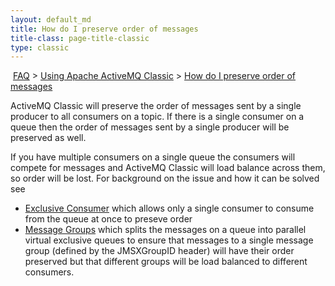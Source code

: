```yaml
---
layout: default_md
title: How do I preserve order of messages 
title-class: page-title-classic
type: classic
---
```


 [FAQ](faq) > [Using Apache ActiveMQ Classic](using-apache-activemq-classic) > [How do I preserve order of messages](how-do-i-preserve-order-of-messages)


ActiveMQ Classic will preserve the order of messages sent by a single producer to all consumers on a topic. If there is a single consumer on a queue then the order of messages sent by a single producer will be preserved as well.

If you have multiple consumers on a single queue the consumers will compete for messages and ActiveMQ Classic will load balance across them, so order will be lost. For background on the issue and how it can be solved see

*   [Exclusive Consumer](exclusive-consumer) which allows only a single consumer to consume from the queue at once to preseve order
*   [Message Groups](message-groups) which splits the messages on a queue into parallel virtual exclusive queues to ensure that messages to a single message group (defined by the JMSXGroupID header) will have their order preserved but that different groups will be load balanced to different consumers.

